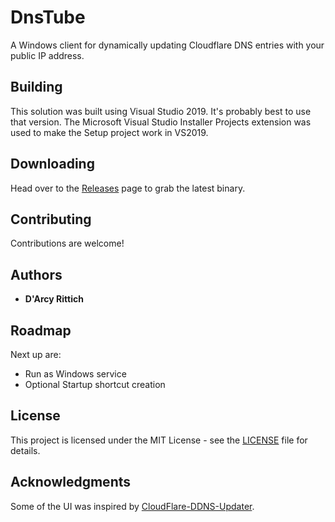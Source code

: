 # DnsTube

A Windows client for dynamically updating Cloudflare DNS entries with your public IP address.

## Building

This solution was built using Visual Studio 2019. It's probably best to use that version. The Microsoft Visual Studio Installer Projects extension was used to make the Setup project work in VS2019.

## Downloading

Head over to the [Releases](https://github.com/drittich/DnsTube/releases/latest) page to grab the latest binary.

## Contributing

Contributions are welcome!

## Authors

* **D'Arcy Rittich**

## Roadmap

Next up are:
* Run as Windows service
* Optional Startup shortcut creation

## License

This project is licensed under the MIT License - see the [LICENSE](/LICENSE) file for details.

## Acknowledgments

Some of the UI was inspired by [CloudFlare-DDNS-Updater](https://github.com/birkett/CloudFlare-DDNS-Updater). 
